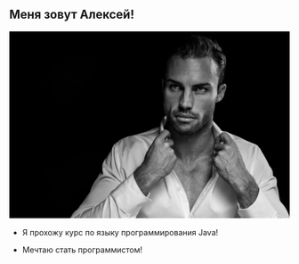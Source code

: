 ## Меня зовут Алексей!

![](/img/me.jpg)

* Я прохожу курс по языку программирования Java!

* Мечтаю стать программистом!
